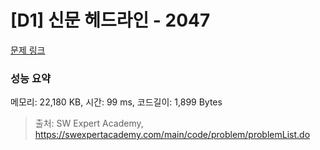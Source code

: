 # [D1] 신문 헤드라인 - 2047 

[문제 링크](https://swexpertacademy.com/main/code/problem/problemDetail.do?contestProbId=AV5QKsLaAy0DFAUq) 

### 성능 요약

메모리: 22,180 KB, 시간: 99 ms, 코드길이: 1,899 Bytes



> 출처: SW Expert Academy, https://swexpertacademy.com/main/code/problem/problemList.do